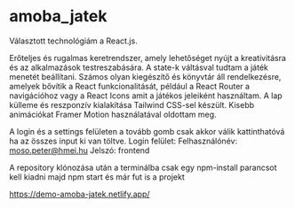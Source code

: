 # amoba_jatek

Választott technológiám a React.js.

Erőteljes és rugalmas keretrendszer, amely lehetőséget nyújt a kreativitásra és az alkalmazások testreszabására.
A state-k váltásval tudtam a játék menetét beállítani.
Számos olyan kiegészítő és könyvtár áll rendelkezésre,
amelyek bővítik a React funkcionalitását, például a React Router a navigációhoz vagy a React Icons amit a játékos jeleiként használtam.
A lap külleme és reszponzív kialakítása Tailwind CSS-sel készült.
Kisebb animációkat Framer Motion használatával oldottam meg.

A login és a settings felületen a tovább gomb csak akkor válik kattinthatóvá ha az összes input ki van töltve.
Login felület:
Felhasználónév: moso.peter@hmei.hu
Jelszó: frontend

A repository klónozása után a terminálba csak egy npm-install parancsot kell kiadni majd npm start és már fut is a projekt

https://demo-amoba-jatek.netlify.app/
